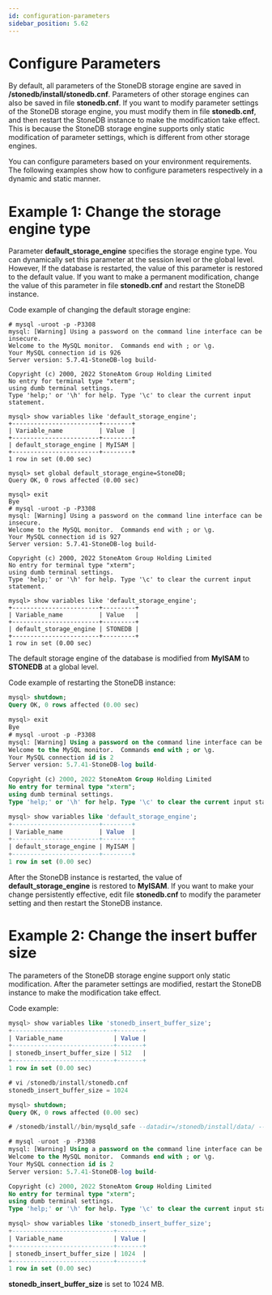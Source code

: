 ```yaml
---
id: configuration-parameters
sidebar_position: 5.62
---
```


# Configure Parameters

By default, all parameters of the StoneDB storage engine are saved in **/stonedb/install/stonedb.cnf**. Parameters of other storage engines can also be saved in file **stonedb.cnf**. If you want to modify parameter settings of the StoneDB storage engine, you must modify them in file **stonedb.cnf**, and then restart the StoneDB instance to make the modification take effect. This is because the StoneDB storage engine supports only static modification of parameter settings, which is different from other storage engines.

You can configure parameters based on your environment requirements. The following examples show how to configure parameters respectively in a dynamic and static manner.

# Example 1: Change the storage engine type

Parameter **default_storage_engine** specifies the storage engine type. You can dynamically set this parameter at the session level or the global level. However, If the database is restarted, the value of this parameter is restored to the default value. If you want to make a permanent modification, change the value of this parameter in file **stonedb.cnf** and restart the StoneDB instance.

Code example of changing the default storage engine:

```shell
# mysql -uroot -p -P3308
mysql: [Warning] Using a password on the command line interface can be insecure.
Welcome to the MySQL monitor.  Commands end with ; or \g.
Your MySQL connection id is 926
Server version: 5.7.41-StoneDB-log build-

Copyright (c) 2000, 2022 StoneAtom Group Holding Limited
No entry for terminal type "xterm";
using dumb terminal settings.
Type 'help;' or '\h' for help. Type '\c' to clear the current input statement.

mysql> show variables like 'default_storage_engine';
+------------------------+--------+
| Variable_name          | Value  |
+------------------------+--------+
| default_storage_engine | MyISAM |
+------------------------+--------+
1 row in set (0.00 sec)

mysql> set global default_storage_engine=StoneDB;
Query OK, 0 rows affected (0.00 sec)

mysql> exit
Bye
# mysql -uroot -p -P3308
mysql: [Warning] Using a password on the command line interface can be insecure.
Welcome to the MySQL monitor.  Commands end with ; or \g.
Your MySQL connection id is 927
Server version: 5.7.41-StoneDB-log build-

Copyright (c) 2000, 2022 StoneAtom Group Holding Limited
No entry for terminal type "xterm";
using dumb terminal settings.
Type 'help;' or '\h' for help. Type '\c' to clear the current input statement.

mysql> show variables like 'default_storage_engine';
+------------------------+---------+
| Variable_name          | Value   |
+------------------------+---------+
| default_storage_engine | STONEDB |
+------------------------+---------+
1 row in set (0.00 sec)
```

The default storage engine of the database is modified from **MyISAM** to **STONEDB** at a global level.

Code example of restarting the StoneDB instance:

```sql
mysql> shutdown;
Query OK, 0 rows affected (0.00 sec)

mysql> exit
Bye
# mysql -uroot -p -P3308
mysql: [Warning] Using a password on the command line interface can be insecure.
Welcome to the MySQL monitor.  Commands end with ; or \g.
Your MySQL connection id is 2
Server version: 5.7.41-StoneDB-log build-

Copyright (c) 2000, 2022 StoneAtom Group Holding Limited
No entry for terminal type "xterm";
using dumb terminal settings.
Type 'help;' or '\h' for help. Type '\c' to clear the current input statement.

mysql> show variables like 'default_storage_engine';
+------------------------+--------+
| Variable_name          | Value  |
+------------------------+--------+
| default_storage_engine | MyISAM |
+------------------------+--------+
1 row in set (0.00 sec)
```

After the StoneDB instance is restarted, the value of **default_storage_engine** is restored to **MyISAM**. If you want to make your change persistently effective, edit file **stonedb.cnf** to modify the parameter setting and then restart the StoneDB instance.

# Example 2: Change the insert buffer size
The parameters of the StoneDB storage engine support only static modification. After the parameter settings are modified, restart the StoneDB instance to make the modification take effect.

Code example:
```sql
mysql> show variables like 'stonedb_insert_buffer_size';
+----------------------------+-------+
| Variable_name              | Value |
+----------------------------+-------+
| stonedb_insert_buffer_size | 512   |
+----------------------------+-------+
1 row in set (0.00 sec)

# vi /stonedb/install/stonedb.cnf
stonedb_insert_buffer_size = 1024

mysql> shutdown;
Query OK, 0 rows affected (0.00 sec)

# /stonedb/install//bin/mysqld_safe --datadir=/stonedb/install/data/ --user=mysql &

# mysql -uroot -p -P3308
mysql: [Warning] Using a password on the command line interface can be insecure.
Welcome to the MySQL monitor.  Commands end with ; or \g.
Your MySQL connection id is 2
Server version: 5.7.41-StoneDB-log build-

Copyright (c) 2000, 2022 StoneAtom Group Holding Limited
No entry for terminal type "xterm";
using dumb terminal settings.
Type 'help;' or '\h' for help. Type '\c' to clear the current input statement.

mysql> show variables like 'stonedb_insert_buffer_size';
+----------------------------+-------+
| Variable_name              | Value |
+----------------------------+-------+
| stonedb_insert_buffer_size | 1024  |
+----------------------------+-------+
1 row in set (0.00 sec)
```

**stonedb_insert_buffer_size** is set to 1024 MB.

